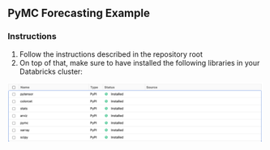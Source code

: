 ## PyMC Forecasting Example

### Instructions

1. Follow the instructions described in the repository root
2. On top of that, make sure to have installed the following libraries in your Databricks cluster:

<img src="https://github.com/rafaelvp-db/forecasting-playground/raw/master/img/libs.png" />
